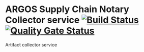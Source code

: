 ARGOS Supply Chain Notary Collector service [![Build Status](https://cloud.drone.io/api/badges/argosnotary/argos-collector/status.svg)](https://cloud.drone.io/argosnotary/argos-collector) [![Quality Gate Status](https://sonarcloud.io/api/project_badges/measure?project=argosnotary_argos-collector&metric=alert_status)](https://sonarcloud.io/dashboard?id=argosnotary_argos-collector)
============
Artifact collector service
